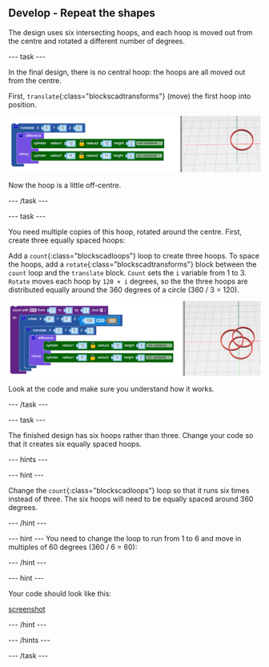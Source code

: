 ## Develop - Repeat the shapes

The design uses six intersecting hoops, and each hoop is moved out from the centre and rotated a different number of degrees. 

--- task ---

In the final design, there is no central hoop: the hoops are all moved out from the centre.

First, `translate`{:class="blockscadtransforms"} (move) the first hoop into position. 
	
![screenshot](images/pendant-translate.png) 
	
Now the hoop is a little off-centre. 

--- /task ---

--- task ---

You need multiple copies of this hoop, rotated around the centre. First, create three equally spaced hoops:

Add a `count`{:class="blockscadloops"} loop to create three hoops. To space the hoops, add a `rotate`{:class="blockscadtransforms"} block between the `count` loop and the `translate` block. `Count` sets the `i` variable from 1 to 3. `Rotate` moves each hoop by `120 × i` degrees, so the the three hoops are distributed equally around the 360 degrees of a circle (360 / 3 = 120).

![screenshot](images/pendant-3-hoops.png) 

Look at the code and make sure you understand how it works. 

--- /task ---

--- task ---

The finished design has six hoops rather than three. Change your code so that it creates six equally spaced hoops.

--- hints ---

--- hint ---

Change the `count`{:class="blockscadloops"} loop so that it runs six times instead of three. The six hoops will need to be equally spaced around 360 degrees. 

--- /hint ---

--- hint ---
You need to change the loop to run from 1 to 6 and move in multiples of 60 degrees (360 / 6 = 60):

--- /hint ---

--- hint ---

Your code should look like this:

[screenshot](images/pendant-6-hoops.png) 

--- /hint ---

--- /hints ---

--- /task ---	
	
